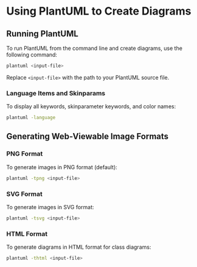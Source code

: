 # Using PlantUML to Create Diagrams

## Running PlantUML

To run PlantUML from the command line and create diagrams, use the following command:

```bash
plantuml <input-file>
```

Replace `<input-file>` with the path to your PlantUML source file.

### Language Items and Skinparams

To display all keywords, skinparameter keywords, and color names:

```bash
plantuml -language
```

## Generating Web-Viewable Image Formats

### PNG Format

To generate images in PNG format (default):

```bash
plantuml -tpng <input-file>
```

### SVG Format

To generate images in SVG format:

```bash
plantuml -tsvg <input-file>
```

### HTML Format

To generate diagrams in HTML format for class diagrams:

```bash
plantuml -thtml <input-file>
```
